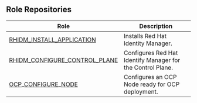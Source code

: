 ## Role Repositories

| Role  |  Description |  
|---|---|
| [RHIDM_INSTALL_APPLICATION](https://github.com/prometeo-cloud/rhidm_install_application)  | Installs Red Hat Identity Manager.  |
| [RHIDM_CONFIGURE_CONTROL_PLANE](https://github.com/prometeo-cloud/rhidm_configure_control_plane) | Configures Red Hat Identify Manager for the Control Plane.  |
| [OCP_CONFIGURE_NODE](https://github.com/prometeo-cloud/ocp_configure_node)  | Configures an OCP Node ready for OCP deployment. |
